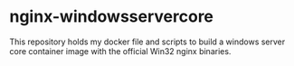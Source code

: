 # nginx-windowsservercore
This repository holds my docker file and scripts to build a windows server core container image with the official Win32 nginx binaries.
